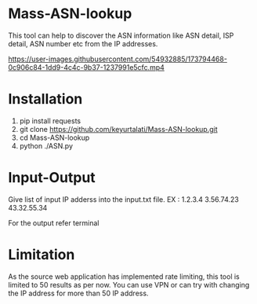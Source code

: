 # Mass-ASN-lookup
This tool can help to discover the ASN information like ASN detail, ISP detail, ASN number etc from the IP addresses. 


https://user-images.githubusercontent.com/54932885/173794468-0c906c84-1dd9-4c4c-9b37-1237991e5cfc.mp4


# Installation
1) pip install requests
2) git clone https://github.com/keyurtalati/Mass-ASN-lookup.git
3) cd Mass-ASN-lookup
4) python ./ASN.py

# Input-Output
Give list of input IP adderss into the input.txt file.
EX : 1.2.3.4
     3.56.74.23
     43.32.55.34

For the output refer terminal

# Limitation 
As the source web application has implemented rate limiting, this tool is limited to 50 results as per now.
You can use VPN or can try with changing the IP address for more than 50 IP address. 
